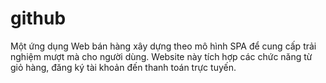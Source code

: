 # github
Một ứng dụng Web bán hàng xây dựng theo mô hình SPA để cung cấp trải nghiệm mượt mà cho người dùng. Website này tích hợp các chức năng từ giỏ hàng, đăng ký tài khoản đến thanh toán trực tuyến.

